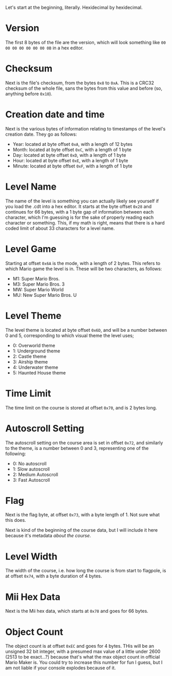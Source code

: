 Let's start at the beginning, literally. Hexidecimal by hexidecimal. 
# Version
The first 8 bytes of the file are the version, which will look something like `00 00 00 00 00 00 00 0B` in a hex editor. 
# Checksum
Next is the file's checksum, from the bytes `0x8` to `0xA`. This is a CRC32 checksum of the whole file, sans the bytes from this value and before (so, anything before `0x10`).
# Creation date and time
Next is the various bytes of information relating to timestamps of the level's creation date. They go as follows:
* Year: located at byte offset `0xA`, with a length of 12 bytes
* Month: located at byte offset `0xC`, with a length of 1 byte
* Day: located at byte offset `0xD`, with a length of 1 byte
* Hour: located at byte offset `0xE`, with a length of 1 byte
* Minute: located at byte offset `0xF`, with a length of 1 byte
# Level Name
The name of the level is something you can actually likely see yourself if you load the .cdt into a hex editor. It starts at the byte offset `0x28` and continues for 66 bytes, with a 1 byte gap of information between each character, which I'm guessing is for the sake of properly reading each character or something. This, if my math is right, means that there is a hard coded limit of about 33 characters for a level name. 
# Level Game
Starting at offset `0x6A` is the mode, with a length of 2 bytes. This refers to which Mario game the level is in. These will be two characters, as follows:
* M1: Super Mario Bros.
* M3: Super Mario Bros. 3
* MW: Super Mario World
* MU: New Super Mario Bros. U
# Level Theme
The level theme is located at byte offset `0x6D`, and will be a number between 0 and 5, corresponding to which visual theme the level uses;
* 0: Overworld theme
* 1: Underground theme
* 2: Castle theme
* 3: Airship theme
* 4: Underwater theme
* 5: Haunted House theme
# Time Limit
The time limit on the course is stored at offset `0x70`, and is 2 bytes long. 
# Autoscroll Setting
The autoscroll setting on the course area is set in offset `0x72`, and similarly to the theme, is a number between 0 and 3, representing one of the following:
* 0: No autoscroll 
* 1: Slow autoscroll
* 2: Medium Autoscroll
* 3: Fast Autoscroll
# Flag
Next is the flag byte, at offset `0x73`, with a byte length of 1. Not sure what this does.

Next is kind of the beginning of the course data, but I will include it here because it's metadata *about the course*. 
# Level Width
The width of the course, i.e. how long the course is from start to flagpole, is at offset `0x74`, with a byte duration of 4 bytes.
# Mii Hex Data
Next is the Mii hex data, which starts at `0x78` and goes for 66 bytes.
# Object Count
The object count is at offset `0xEC` and goes for 4 bytes. THis will be an unsigned 32 bit integer, with a presumed max value of a little under 2600 (2513 to be exact...?) because that's what the max object count in official Mario Maker is. You could try to increase this number for fun I guess, but I am not liable if your console explodes because of it.
